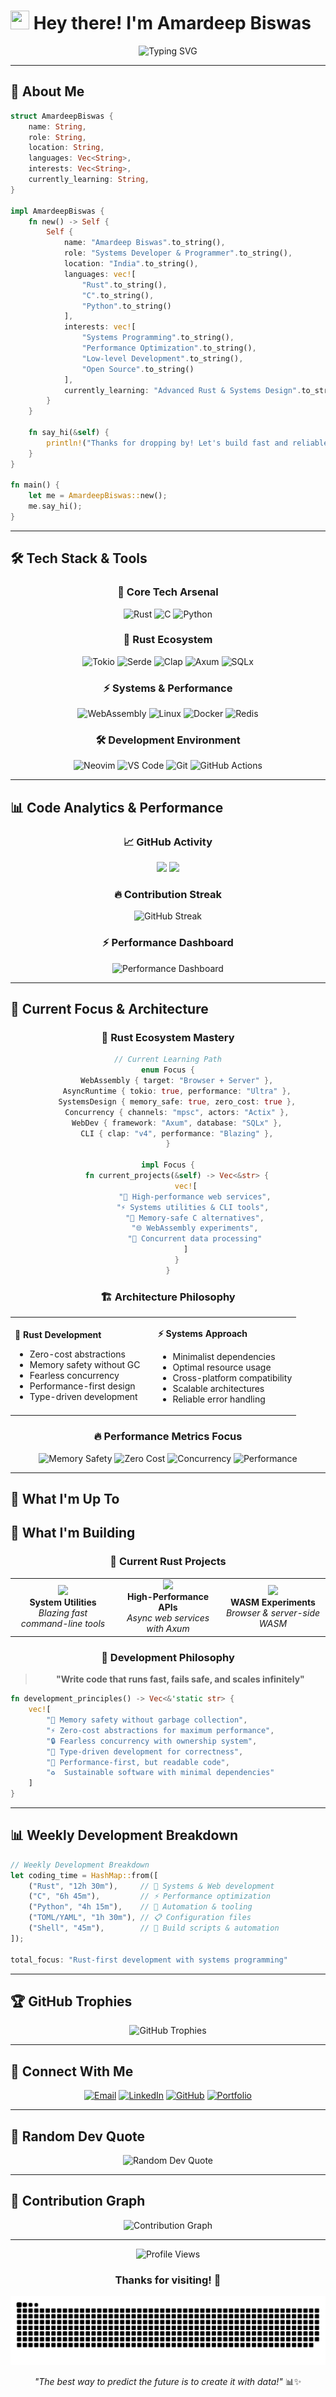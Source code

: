 # <img src="https://raw.githubusercontent.com/MartinHeinz/MartinHeinz/master/wave.gif" width="30px" height="30px" /> Hey there! I'm Amardeep Biswas

<div align="center">
  <img src="https://readme-typing-svg.herokuapp.com?font=Fira+Code&pause=1000&color=2196F3&center=true&vCenter=true&width=435&lines=Systems+Programmer;Rust+%7C+C+%7C+Python+Developer;Performance+Enthusiast;Building+Fast+%26+Reliable+Software!" alt="Typing SVG" />
</div>

---

## 🚀 About Me

```rust
struct AmardeepBiswas {
    name: String,
    role: String,
    location: String,
    languages: Vec<String>,
    interests: Vec<String>,
    currently_learning: String,
}

impl AmardeepBiswas {
    fn new() -> Self {
        Self {
            name: "Amardeep Biswas".to_string(),
            role: "Systems Developer & Programmer".to_string(),
            location: "India".to_string(),
            languages: vec![
                "Rust".to_string(), 
                "C".to_string(), 
                "Python".to_string()
            ],
            interests: vec![
                "Systems Programming".to_string(),
                "Performance Optimization".to_string(),
                "Low-level Development".to_string(),
                "Open Source".to_string()
            ],
            currently_learning: "Advanced Rust & Systems Design".to_string(),
        }
    }
    
    fn say_hi(&self) {
        println!("Thanks for dropping by! Let's build fast and reliable software together! 🚀");
    }
}

fn main() {
    let me = AmardeepBiswas::new();
    me.say_hi();
}
```

---

## 🛠️ Tech Stack & Tools

<div align="center">

### 🔧 Core Tech Arsenal
![Rust](https://img.shields.io/badge/Rust-000000?style=for-the-badge&logo=rust&logoColor=white)
![C](https://img.shields.io/badge/C-00599C?style=for-the-badge&logo=c&logoColor=white)
![Python](https://img.shields.io/badge/Python-3776AB?style=for-the-badge&logo=python&logoColor=white)

### 🦀 Rust Ecosystem
![Tokio](https://img.shields.io/badge/Tokio-000000?style=for-the-badge&logo=rust&logoColor=white)
![Serde](https://img.shields.io/badge/Serde-000000?style=for-the-badge&logo=rust&logoColor=white)
![Clap](https://img.shields.io/badge/Clap-000000?style=for-the-badge&logo=rust&logoColor=white)
![Axum](https://img.shields.io/badge/Axum-000000?style=for-the-badge&logo=rust&logoColor=white)
![SQLx](https://img.shields.io/badge/SQLx-000000?style=for-the-badge&logo=rust&logoColor=white)

### ⚡ Systems & Performance
![WebAssembly](https://img.shields.io/badge/WebAssembly-654FF0?style=for-the-badge&logo=webassembly&logoColor=white)
![Linux](https://img.shields.io/badge/Linux-FCC624?style=for-the-badge&logo=linux&logoColor=black)
![Docker](https://img.shields.io/badge/Docker-2496ED?style=for-the-badge&logo=docker&logoColor=white)
![Redis](https://img.shields.io/badge/Redis-DC382D?style=for-the-badge&logo=redis&logoColor=white)

### 🛠️ Development Environment
![Neovim](https://img.shields.io/badge/Neovim-57A143?style=for-the-badge&logo=neovim&logoColor=white)
![VS Code](https://img.shields.io/badge/VS%20Code-007ACC?style=for-the-badge&logo=visual-studio-code&logoColor=white)
![Git](https://img.shields.io/badge/Git-F05032?style=for-the-badge&logo=git&logoColor=white)
![GitHub Actions](https://img.shields.io/badge/GitHub_Actions-2088FF?style=for-the-badge&logo=github-actions&logoColor=white)

</div>

---

## 📊 Code Analytics & Performance

<div align="center">
  
### 📈 GitHub Activity
<img height="180em" src="https://github-readme-stats.vercel.app/api?username=Biswas005&show_icons=true&theme=radical&include_all_commits=true&count_private=true&hide_border=true&bg_color=0d1117"/>
<img height="180em" src="https://github-readme-stats.vercel.app/api/top-langs/?username=Biswas005&layout=compact&langs_count=8&theme=radical&hide_border=true&bg_color=0d1117"/>

### 🔥 Contribution Streak
<img src="https://github-readme-streak-stats.herokuapp.com/?user=Biswas005&theme=radical&hide_border=true&background=0d1117" alt="GitHub Streak"/>

### ⚡ Performance Dashboard
<img src="https://github-profile-summary-cards.vercel.app/api/cards/profile-details?username=Biswas005&theme=radical" alt="Performance Dashboard"/>

</div>

---

## 🎯 Current Focus & Architecture

<div align="center">

### 🦀 Rust Ecosystem Mastery
```rust
// Current Learning Path
enum Focus {
    WebAssembly { target: "Browser + Server" },
    AsyncRuntime { tokio: true, performance: "Ultra" },
    SystemsDesign { memory_safe: true, zero_cost: true },
    Concurrency { channels: "mpsc", actors: "Actix" },
    WebDev { framework: "Axum", database: "SQLx" },
    CLI { clap: "v4", performance: "Blazing" },
}

impl Focus {
    fn current_projects(&self) -> Vec<&str> {
        vec![
            "🚀 High-performance web services",
            "⚡ Systems utilities & CLI tools", 
            "🔧 Memory-safe C alternatives",
            "🌐 WebAssembly experiments",
            "🎯 Concurrent data processing"
        ]
    }
}
```

### 🏗️ Architecture Philosophy
<table>
<tr>
<td width="50%">

**🦀 Rust Development**
- Zero-cost abstractions
- Memory safety without GC
- Fearless concurrency
- Performance-first design
- Type-driven development

</td>
<td width="50%">

**⚡ Systems Approach**
- Minimalist dependencies
- Optimal resource usage  
- Cross-platform compatibility
- Scalable architectures
- Reliable error handling

</td>
</tr>
</table>

### 🔥 Performance Metrics Focus
<div align="center">
  
![Memory Safety](https://img.shields.io/badge/Memory_Safety-100%25-brightgreen?style=for-the-badge&logo=rust)
![Zero Cost](https://img.shields.io/badge/Zero_Cost_Abstractions-✓-orange?style=for-the-badge&logo=rust)
![Concurrency](https://img.shields.io/badge/Fearless_Concurrency-✓-red?style=for-the-badge&logo=rust)
![Performance](https://img.shields.io/badge/Performance-Blazing_Fast-blue?style=for-the-badge&logo=lightning)

</div>

</div>

---

## 🌟 What I'm Up To

## 🌟 What I'm Building

<div align="center">

### 🦀 Current Rust Projects
<table>
<tr>
<td align="center" width="33%">
<img src="https://img.shields.io/badge/CLI-Tools-orange?style=for-the-badge&logo=terminal"/>
<br>
<strong>System Utilities</strong>
<br>
<em>Blazing fast command-line tools</em>
</td>
<td align="center" width="33%">
<img src="https://img.shields.io/badge/Web-Services-blue?style=for-the-badge&logo=rocket"/>
<br>
<strong>High-Performance APIs</strong>
<br>
<em>Async web services with Axum</em>
</td>
<td align="center" width="33%">
<img src="https://img.shields.io/badge/WebAssembly-purple?style=for-the-badge&logo=webassembly"/>
<br>
<strong>WASM Experiments</strong>
<br>
<em>Browser & server-side WASM</em>
</td>
</tr>
</table>

### 🎯 Development Philosophy
> **"Write code that runs fast, fails safe, and scales infinitely"**

<div align="left">

```rust
fn development_principles() -> Vec<&'static str> {
    vec![
        "🦀 Memory safety without garbage collection",
        "⚡ Zero-cost abstractions for maximum performance", 
        "🔒 Fearless concurrency with ownership system",
        "🎯 Type-driven development for correctness",
        "🚀 Performance-first, but readable code",
        "♻️  Sustainable software with minimal dependencies"
    ]
}
```

</div>

</div>

---

## 📊 Weekly Development Breakdown

<!--START_SECTION:waka-->
```rust
// Weekly Development Breakdown
let coding_time = HashMap::from([
    ("Rust", "12h 30m"),     // 🦀 Systems & Web development  
    ("C", "6h 45m"),         // ⚡ Performance optimization
    ("Python", "4h 15m"),    // 🐍 Automation & tooling
    ("TOML/YAML", "1h 30m"), // 📋 Configuration files
    ("Shell", "45m"),        // 🔧 Build scripts & automation
]);

total_focus: "Rust-first development with systems programming"
```
<!--END_SECTION:waka-->

---

## 🏆 GitHub Trophies

<div align="center">
  <img src="https://github-profile-trophy.vercel.app/?username=Biswas005&theme=tokyonight&no-frame=false&no-bg=false&margin-w=4&row=1" alt="GitHub Trophies"/>
</div>

---

## 🤝 Connect With Me

<div align="center">

[![Email](https://img.shields.io/badge/Email-D14836?style=for-the-badge&logo=gmail&logoColor=white)](mailto:amardeepbiswas9@gmail.com)
[![LinkedIn](https://img.shields.io/badge/LinkedIn-0077B5?style=for-the-badge&logo=linkedin&logoColor=white)](https://linkedin.com/in/amardeep-biswas)
[![GitHub](https://img.shields.io/badge/GitHub-181717?style=for-the-badge&logo=github&logoColor=white)](https://github.com/Biswas005)
[![Portfolio](https://img.shields.io/badge/Portfolio-FF5722?style=for-the-badge&logo=firefox&logoColor=white)](https://your-portfolio-link.com)

</div>

---

## 💭 Random Dev Quote

<div align="center">
  <img src="https://quotes-github-readme.vercel.app/api?type=horizontal&theme=tokyonight" alt="Random Dev Quote"/>
</div>

---

## 🦀 Contribution Graph

<div align="center">
  <img src="https://github-readme-activity-graph.vercel.app/graph?username=Biswas005&bg_color=0d1117&color=f97316&line=f97316&point=ff6b6b&area=true&hide_border=true&custom_title=Coding%20Activity%20-%20Building%20Fast%20%26%20Safe%20Code" alt="Contribution Graph"/>
</div>

---

<div align="center">
  <img src="https://komarev.com/ghpvc/?username=Biswas005&label=Profile%20views&color=0e75b6&style=flat" alt="Profile Views" />
  
  ### Thanks for visiting! 🚀
  
  <img src="https://raw.githubusercontent.com/Platane/snk/output/github-contribution-grid-snake.svg" alt="Snake Game"/>
  
  *"The best way to predict the future is to create it with data!"* 📊✨
</div>
